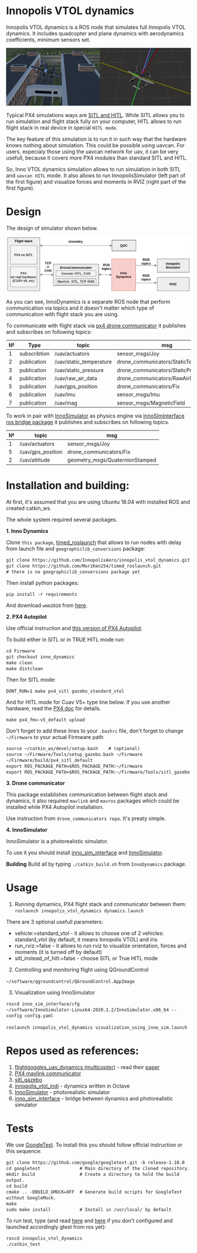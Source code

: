 # Innopolis VTOL dynamics

Innopolis VTOL dynamics is a ROS node that simulates full Innopolis VTOL dynamics. It includes quadcopter and plane dynamics with aerodynamics coefficients, minimum sensors set.

![dynamics](img/dynamics.png?raw=true "dynamics")

Typical PX4 simulations ways are [SITL and HITL](https://docs.px4.io/master/en/simulation/). While SITL allows you to run simulation and flight stack fully on your computer, HITL allows to run flight stack in real device in special `HITL mode`.

The key feature of this simulation is to run it in such way that the hardware knows nothing about simulation. This could be possible using uavcan. For users, expecialy those using the uavcan network for uav, it can be very usefull, because it covers more PX4 modules than standard SITL and HITL.

So, Inno VTOL dynamics simulation allows to run simulation in both SITL and `uavcan HITL` mode. It also allows to run InnopolisSimulator (left part of the first figure) and visualize forces and moments in RVIZ (right part of the first figure).

# Design

The design of simulator shown below.

![scheme](img/scheme.png?raw=true "scheme")

As you can see, InnoDynamics is a separate ROS node that perform communication via topics and it doesn't matter which type of communication with flight stack you are using.

To communicate with flight stack via [px4 drone communicator]() it publishes and subscribes on following topics:

| № | Type         | topic                      | msg                                   |
| - | ------------ | -------------------------- | ------------------------------------- |
| 1 | subscribtion | /uav/actuators             | sensor_msgs/Joy                       |
| 2 | publication  | /uav/static_temperature    | drone_communicators/StaticTemperature |
| 3 | publication  | /uav/static_pressure       | drone_communicators/StaticPressure    |
| 4 | publication  | /uav/raw_air_data          | drone_communicators/RawAirData        |
| 5 | publication  | /uav/gps_position          | drone_communicators/Fix               |
| 6 | publication  | /uav/imu                   | sensor_msgs/Imu                       |
| 7 | publication  | /uav/mag                   | sensor_msgs/MagneticField             |

To work in pair with [InnoSimulator](https://github.com/inno-robolab/InnoSimulator) as physics engine via [InnoSimInterface ros bridge package](https://github.com/InnopolisAero/inno_sim_interface) it publishes and subscribes on following topics.

| № | topic             | msg                             |
| - | ----------------- | ------------------------------- |
| 1 | /uav/actuators    | sensor_msgs/Joy                 |
| 5 | /uav/gps_position | drone_communicators/Fix         |
| 2 | /uav/attitude     | geometry_msgs/QuaternionStamped |


# Installation and building:

At first, it's assumed that you are using Ubuntu 18.04 with installed ROS and created catkin_ws. 

The whole system required several packages.

**1. Inno Dynamics**

Clone `this package`, [timed_roslaunch](https://github.com/MoriKen254/timed_roslaunch.git) that allows to run nodes with delay from launch file and `geographiclib_conversions` package:

```
git clone https://github.com/InnopolisAero/innopolis_vtol_dynamics.git
git clone https://github.com/MoriKen254/timed_roslaunch.git
# there is no geographiclib_conversions package yet
```

Then install python packages:

```
pip install -r requirements
```

And download `wmm2020` from [here](https://geographiclib.sourceforge.io/html/magnetic.html).

**2. PX4 Autopilot**

Use official instruction and [this version of PX4 Autopilot](https://github.com/InnopolisAero/Inno_PX4_Firmware/tree/inno_dynamics).

To build either in SITL or in TRUE HITL mode run:

```
cd Firmware
git checkout inno_dynamics
make clean
make distclean
```

Then for SITL mode:

```
DONT_RUN=1 make px4_sitl gazebo_standard_vtol
```

And for HITL mode for Cuav V5+ type line below. If you use another hardware, read the [PX4 doc](https://dev.px4.io/master/en/setup/building_px4.html) for details.

```
make px4_fmu-v5_default upload
```

Don't forget to add these lines to your `.bashrc` file, don't forget to change `~/Firmware` to your actual Firmware path

```
source ~/catkin_ws/devel/setup.bash    # (optional)
source ~/Firmware/Tools/setup_gazebo.bash ~/Firmware ~/Firmware/build/px4_sitl_default
export ROS_PACKAGE_PATH=$ROS_PACKAGE_PATH:~/Firmware
export ROS_PACKAGE_PATH=$ROS_PACKAGE_PATH:~/Firmware/Tools/sitl_gazebo
```

**3. Drone communicator**

This package establishes communication between flight stack and dynamics, it also required `mavlink` and `mavros` packages which could be installed while PX4 Autopilot installation.

Use instruction from `drone_communicators repo`. It's preaty simple. 


**4. InnoSimulator**

InnoSimulator is a photorealistic simulator.

To use it you should install [inno_sim_interface](https://github.com/InnopolisAero/inno_sim_interface) and [InnoSimulator](https://github.com/inno-robolab/InnoSimulator).

**Building**
Build all by typing `./catkin_build.sh` from `InnoDynamics` package.


# Usage

1. Running dymamics, PX4 flight stack and communicator between them:
```roslaunch innopolis_vtol_dynamics dynamics.launch```

There are 3 optional usefull parameters:
- vehicle:=standard_vtol - it allows to choose one of 2 vehicles: standard_vtol (by default, it means Innopolis VTOL) and iris
- run_rviz:=false - it allows to run rviz to visualize orientation, forces and moments (it is turned off by default)
- sitl_instead_of_hitl:=false - choose SITL or True HITL mode

2. Controlling and monitoring flight using QGroundControl

```~/software/qgroundcontrol/QGroundControl.AppImage```

3. Visualization using InnoSimulator

```
roscd inno_sim_interface/cfg
~/software/InnoSimulator-Linux64-2020.1.2/InnoSimulator.x86_64 --config config.yaml

roslaunch innopolis_vtol_dynamics visualization_using_inno_sim.launch
```

# Repos used as references:

1. [flightgoggles_uav_dynamics (multicopter)](https://github.com/mit-fast/FlightGoggles/blob/master/flightgoggles_uav_dynamics/) - read their [paper](https://arxiv.org/pdf/1905.11377.pdf)
2. [PX4 mavlink communicator](https://github.com/ThunderFly-aerospace/PX4-FlightGear-Bridge)
3. [sitl_gazebo](https://github.com/PX4/sitl_gazebo)
4. [innopolis_vtol_indi](https://github.com/InnopolisAero/innopolis_vtol_indi) - dynamics written in Octave
5. [InnoSimulator](https://github.com/inno-robolab/InnoSimulator) - photorealistic simulator
6. [inno_sim_interface](https://github.com/InnopolisAero/inno_sim_interface) - bridge between dynamics and photorealistic simulator

# Tests
We use [GoogleTest](https://github.com/google/googletest/tree/master/googletest).
To install this you should follow official instruction or this sequence:

```
git clone https://github.com/google/googletest.git -b release-1.10.0
cd googletest               # Main directory of the cloned repository.
mkdir build                 # Create a directory to hold the build output.
cd build
cmake .. -DBUILD_GMOCK=OFF  # Generate build scripts for GoogleTest without GoogleMock.
make
sudo make install           # Install in /usr/local/ by default
```

To run test, type (and read [here](http://wiki.ros.org/gtest) and [here](https://catkin-tools.readthedocs.io/en/latest/verbs/catkin_build.html#building-and-running-tests) if you don't configured and launched accordingly gtest from ros yet):

```
roscd innopolis_vtol_dynamics
./catkin_test
```
